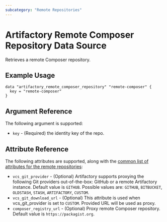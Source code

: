 ```yaml
---
subcategory: "Remote Repositories"
---
```

# Artifactory Remote Composer Repository Data Source

Retrieves a remote Composer repository.

## Example Usage

```hcl
data "artifactory_remote_composer_repository" "remote-composer" {
  key = "remote-composer"
}
```

## Argument Reference

The following argument is supported:

* `key` - (Required) the identity key of the repo.

## Attribute Reference

The following attributes are supported, along with the [common list of attributes for the remote repositories](remote.md):

* `vcs_git_provider` - (Optional) Artifactory supports proxying the following Git providers out-of-the-box: GitHub or a remote Artifactory instance. Default value is `GITHUB`. Possible values are: `GITHUB`, `BITBUCKET`, `OLDSTASH`, `STASH`, `ARTIFACTORY`, `CUSTOM`.
* `vcs_git_download_url` - (Optional) This attribute is used when vcs_git_provider is set to `CUSTOM`. Provided URL will be used as proxy.
* `composer_registry_url` - (Optional) Proxy remote Composer repository. Default value is `https://packagist.org`.
